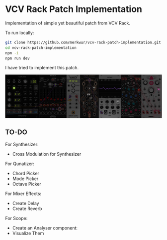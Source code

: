 # VCV Rack Patch Implementation

Implementation of simple yet beautiful patch from VCV Rack.

To run locally: 

```bash
git clone https://github.com/merkwur/vcv-rack-patch-implementation.git
cd vcv-rack-patch-implementation
npm -i
npm run dev
```

I have tried to implement this patch. 

![Schematic](./src/assets/schematics.png)



## TO-DO  

For Synthesizer:
 - Cross Modulation for Synthesizer

For Qunatizer:
 - Chord Picker 
 - Mode Picker 
 - Octave Picker

For Mixer Effects:
 - Create Delay
 - Create Reverb

For Scope:
 - Create an Analyser component:
 - Visualize Them



